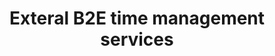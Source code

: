 ---
order: 2
title: Exteral B2E time management services
title_ru: Корпоративные сервисы учёта рабочего времени
year: 2023
company: Epam
type: B2E Web Service
type_ru: Корпоративный веб-сервис (B2E)
featured: true
summary: Revamped core flows for enterprise sales CRM used by 3,000+ employees.
summary_ru: Перепроектировала ключевые сценарии для CRM, которой пользуются 3000+ сотрудников.

images_base: /assets/pix/cases/epam/time/

stages:
  - name: Wireframes
    desc: "Early structure explorations: navigation, key flows, and information hierarchy."
    desc_ru: "Ранние структурные наброски: навигация, ключевые потоки и информационная иерархия."
    images:
      - file: time1.jpg
        caption: "Wireframe: core dashboard layout"
        caption_ru: "Вайрфрейм: компоновка дашборда"
        home: true
      - file: time2.jpg
        caption: "Wireframe: analytics overview"
        caption_ru: "Вайрфрейм: обзор аналитики"
        home: true
      - file: time3.jpg
        caption: "Wireframe: report builder"
        caption_ru: "Вайрфрейм: конструктор отчётов"
        home: false

  - name: High-fidelity mockups
    desc: "Visual design with real data, final components, and micro-interactions."
    desc_ru: "Визуальный дизайн на реальных данных, финальные компоненты и микро-взаимодействия."
    images:
      - file: time4.jpg
        caption: "Hi-fi: dashboard widgets"
        caption_ru: "Хай-фай: виджеты дашборда"
        home: false
      - file: time5.jpg
        caption: "Hi-fi: analytics detail"
        caption_ru: "Хай-фай: детализация аналитики"
        home: false
      - file: time6.jpg
        caption: "Hi-fi: reporting"
        caption_ru: "Хай-фай: отчётность"
        home: false

permalink: /cases/time/
---